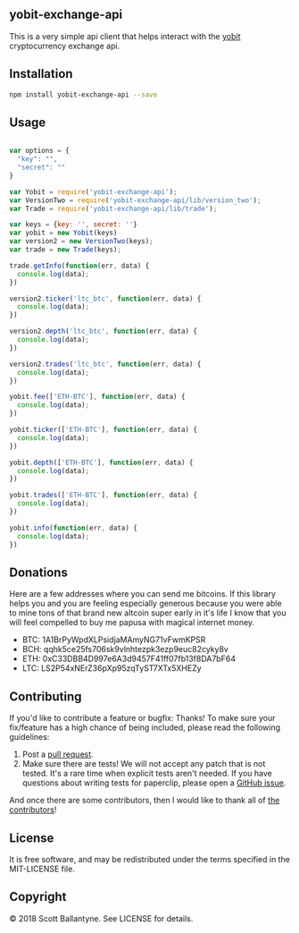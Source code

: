 
yobit-exchange-api
------------


This is a very simple api client that helps interact with the [yobit](https://yobit.io/?bonus=UMnbn) cryptocurrency exchange api.  


Installation
------------
```bash
npm install yobit-exchange-api --save
```

Usage
------------

```javascript

var options = {
  "key": "",
  "secret": ""
}

var Yobit = require('yobit-exchange-api');
var VersionTwo = require('yobit-exchange-api/lib/version_two');
var Trade = require('yobit-exchange-api/lib/trade');

var keys = {key: '', secret: ''}
var yobit = new Yobit(keys)
var version2 = new VersionTwo(keys);
var trade = new Trade(keys);

trade.getInfo(function(err, data) {
  console.log(data);
})

version2.ticker('ltc_btc', function(err, data) {
  console.log(data);
})

version2.depth('ltc_btc', function(err, data) {
  console.log(data);
})

version2.trades('ltc_btc', function(err, data) {
  console.log(data);
})

yobit.fee(['ETH-BTC'], function(err, data) {
  console.log(data);
})

yobit.ticker(['ETH-BTC'], function(err, data) {
  console.log(data);
})

yobit.depth(['ETH-BTC'], function(err, data) {
  console.log(data);
})

yobit.trades(['ETH-BTC'], function(err, data) {
  console.log(data);
})

yobit.info(function(err, data) {
  console.log(data);
})

```

Donations
------------

Here are a few addresses where you can send me bitcoins.  If this library helps you and you are feeling especially generous because you were able to mine tons of that brand new altcoin super early in it's life I know that you will feel compelled to buy me papusa with magical internet money.  


* BTC: 1A1BrPyWpdXLPsidjaMAmyNG71vFwmKPSR
* BCH: qqhk5ce25fs706sk9vlnhtezpk3ezp9euc82cyky8v
* ETH: 0xC33DBB4D997e6A3d9457F41ff07fb13f8DA7bF64
* LTC: LS2P54xNErZ36pXp95zqTyST7XTx5XHEZy


Contributing
------------

If you'd like to contribute a feature or bugfix: Thanks! To make sure your fix/feature has a high chance of being included, please read the following guidelines:

1. Post a [pull request](https://github.com/ballantyne/yobit-exchange-api/compare/).
2. Make sure there are tests! We will not accept any patch that is not tested.
   It's a rare time when explicit tests aren't needed. If you have questions
   about writing tests for paperclip, please open a
   [GitHub issue](https://github.com/ballantyne/yobit-exchange-api/issues/new).


And once there are some contributors, then I would like to thank all of [the contributors](https://github.com/ballantyne/yobit-exchange-api/graphs/contributors)!


License
-------

It is free software, and may be redistributed under the terms specified in the MIT-LICENSE file.

Copyright
-------
© 2018 Scott Ballantyne. See LICENSE for details.
